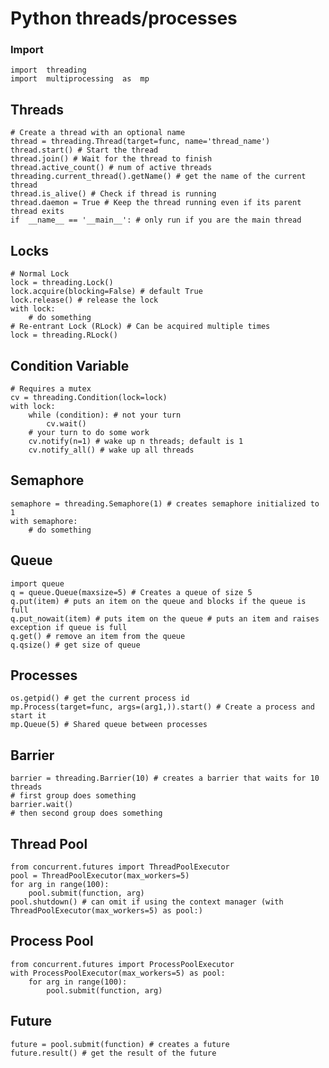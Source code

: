 ﻿# Python threads/processes

### Import

    import  threading
    import  multiprocessing  as  mp

## Threads

    # Create a thread with an optional name
    thread = threading.Thread(target=func, name='thread_name') 
    thread.start() # Start the thread
    thread.join() # Wait for the thread to finish
    thread.active_count() # num of active threads
    threading.current_thread().getName() # get the name of the current thread
    thread.is_alive() # Check if thread is running
    thread.daemon = True # Keep the thread running even if its parent thread exits
    if  __name__ == '__main__': # only run if you are the main thread
    

## Locks

    # Normal Lock
    lock = threading.Lock()
    lock.acquire(blocking=False) # default True
    lock.release() # release the lock
    with lock:
	    # do something
	# Re-entrant Lock (RLock) # Can be acquired multiple times
	lock = threading.RLock()
	
## Condition Variable
	# Requires a mutex
    cv = threading.Condition(lock=lock)
    with lock:
	    while (condition): # not your turn
		    cv.wait()
		# your turn to do some work
		cv.notify(n=1) # wake up n threads; default is 1
		cv.notify_all() # wake up all threads
## Semaphore

    semaphore = threading.Semaphore(1) # creates semaphore initialized to 1
    with semaphore:
	    # do something

## Queue

    import queue
    q = queue.Queue(maxsize=5) # Creates a queue of size 5
    q.put(item) # puts an item on the queue and blocks if the queue is full
    q.put_nowait(item) # puts item on the queue # puts an item and raises exception if queue is full
    q.get() # remove an item from the queue
    q.qsize() # get size of queue

## Processes

    os.getpid() # get the current process id
    mp.Process(target=func, args=(arg1,)).start() # Create a process and start it
    mp.Queue(5) # Shared queue between processes

## Barrier

    barrier = threading.Barrier(10) # creates a barrier that waits for 10 threads
    # first group does something
    barrier.wait()
    # then second group does something

## Thread Pool

    from concurrent.futures import ThreadPoolExecutor
    pool = ThreadPoolExecutor(max_workers=5)
    for arg in range(100):
	    pool.submit(function, arg)
    pool.shutdown() # can omit if using the context manager (with ThreadPoolExecutor(max_workers=5) as pool:)

## Process Pool

    from concurrent.futures import ProcessPoolExecutor
    with ProcessPoolExecutor(max_workers=5) as pool:
	    for arg in range(100):
			pool.submit(function, arg)
    

## Future

    future = pool.submit(function) # creates a future
    future.result() # get the result of the future



